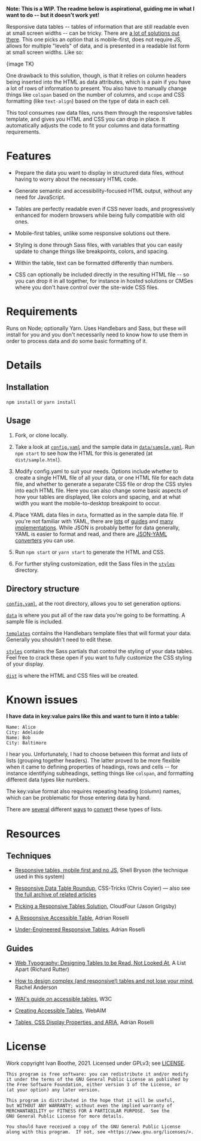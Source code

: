 **Note: This is a WIP. The readme below is aspirational, guiding me in what I
want to do -- but it doesn't work yet!**

Responsive data tables -- tables of information that are still readable even at
small screen widths -- can be tricky. There are
[a lot of solutions out there](#techniques). This one picks an option that is
mobile-first, does not require JS, allows for multiple "levels" of data, and is
presented in a readable list form at small screen widths. Like so:

{image TK}

One drawback to this solution, though, is that it relies on column headers being
inserted into the HTML as data attributes, which is a pain if you have a lot of
rows of information to present. You also have to manually change things like
`colspan` based on the number of columns, and `scope` and CSS formatting (like
`text-align`) based on the type of data in each cell.

This tool consumes raw data files, runs them through the responsive tables
template, and gives you HTML and CSS you can drop in place. It automatically
adjusts the code to fit your columns and data formatting requirements.

# Features

* Prepare the data you want to display in structured data files, without having
to worry about the necessary HTML code.

* Generate semantic and accessibility-focused HTML output, without any need for
JavaScript.

* Tables are perfectly readable even if CSS never loads, and progressively
enhanced for modern browsers while being fully compatible with old ones.

* Mobile-first tables, unlike some responsive solutions out there.

* Styling is done through Sass files, with variables that you can easily update
to change things like breakpoints, colors, and spacing.

* Within the table, text can be formatted differently than numbers.

* CSS can optionally be included directly in the resulting HTML file -- so you
can drop it in all together, for instance in hosted solutions or CMSes where you
don't have control over the site-wide CSS files.

# Requirements

Runs on Node; optionally Yarn. Uses Handlebars and Sass, but these will install
for you and you don't necessarily need to know how to use them in order to
process data and do some basic formatting of it.

# Details

## Installation

`npm install` or `yarn install`

## Usage

1. Fork, or clone locally.

2. Take a look at [`config.yaml`](config.yaml) and the sample data in
[`data/sample.yaml`](data/sample.yaml). Run `npm start` to see how the HTML for
this is generated (at `dist/sample.html`).

3. Modify config.yaml to suit your needs. Options include whether to create a
single HTML file of all your data, or one HTML file for each data file, and
whether to generate a separate CSS file or drop the CSS styles into each HTML
file. Here you can also change some basic aspects of how your tables are
displayed, like colors and spacing, and at what width you want the
mobile-to-desktop breakpoint to occur.

4. Place YAML data files in `data`, formatted as in the sample data file. If
you're not familiar with YAML, there are
[lots](https://blog.stackpath.com/yaml/) of
[guides](https://www.codeproject.com/Articles/1214409/Learn-YAML-in-five-minutes)
and [many implementations](https://yaml.org/). While JSON is probably better for
data generally, YAML is easier to format and read, and there are [JSON-YAML
converters](https://www.json2yaml.com/) you can use.

5. Run `npm start` or `yarn start` to generate the HTML and CSS.

6. For further styling customization, edit the Sass files in the
[`styles`](styles) directory.

## Directory structure

[`config.yaml`](config.yaml), at the root directory, allows you to set
generation options.

[`data`](data) is where you put all of the raw data you're going to be
formatting. A sample file is included.

[`templates`](templates) contains the Handlebars template files that will format
your data. Generally you shouldn't need to edit these.

[`styles`](styles) contains the Sass partials that control the styling of your
data tables. Feel free to crack these open if you want to fully customize the
CSS styling of your display.

[`dist`](dist) is where the HTML and CSS files will be created.

# Known issues

**I have data in key:value pairs like this and want to turn it into a table:**

```
Name: Alice
City: Adelaide
Name: Bob
City: Baltimore
```

I hear you. Unfortunately, I had to choose between this format and lists of
lists (grouping together headers). The latter proved to be more flexible when it
came to defining properties of headings, rows and cells -- for instance
identifying subheadings, setting things like `colspan`, and formatting different
data types like numbers.

The key:value format also requires repeating heading (column) names, which can
be problematic for those entering data by hand.

There are
[several](https://stackoverflow.com/questions/55974692/how-to-convert-key-value-list-into-array-of-objects)
different
[ways](https://stackoverflow.com/questions/63937416/how-to-convert-key-value-list-into-array)
to
[convert](https://www.samanthaming.com/tidbits/90-object-from-entries/) these
types of lists.

# Resources

## Techniques

* [Responsive tables, mobile first and no JS](https://codepen.io/shellbryson/post/responsive-tables),
Shell Bryson (the technique used in this system)

* [Responsive Data Table Roundup](https://css-tricks.com/responsive-data-table-roundup/),
CSS-Tricks (Chris Coyier) — also see
[the full archive of related articles](https://css-tricks.com/tag/responsive-tables/)

* [Picking a Responsive Tables Solution](https://cloudfour.com/thinks/picking-responsive-tables-solution/),
CloudFour (Jason Grigsby)

* [A Responsive Accessible Table](https://adrianroselli.com/2017/11/a-responsive-accessible-table.html),
Adrian Roselli

* [Under-Engineered Responsive Tables](https://adrianroselli.com/2020/11/under-engineered-responsive-tables.html),
Adrian Roselli

## Guides

* [Web Typography: Designing Tables to be Read, Not Looked At](https://alistapart.com/article/web-typography-tables/),
A List Apart (Richard Rutter)

* [How to design complex (and responsive!) tables and not lose your mind](https://medium.com/firefly-design/how-to-design-complex-and-responsive-tables-and-not-lose-your-mind-15d8e1cc67a),
Rachel Anderson

* [WAI's guide on accessible tables](https://www.w3.org/WAI/tutorials/tables/),
W3C

* [Creating Accessible Tables](https://webaim.org/techniques/tables/data),
WebAIM

* [Tables, CSS Display Properties, and ARIA](https://adrianroselli.com/2018/02/tables-css-display-properties-and-aria.html),
Adrian Roselli

# License

Work copyright Ivan Boothe, 2021. Licensed under GPLv3; see [LICENSE](LICENSE).

    This program is free software: you can redistribute it and/or modify
    it under the terms of the GNU General Public License as published by
    the Free Software Foundation, either version 3 of the License, or
    (at your option) any later version.

    This program is distributed in the hope that it will be useful,
    but WITHOUT ANY WARRANTY; without even the implied warranty of
    MERCHANTABILITY or FITNESS FOR A PARTICULAR PURPOSE.  See the
    GNU General Public License for more details.

    You should have received a copy of the GNU General Public License
    along with this program.  If not, see <https://www.gnu.org/licenses/>.

